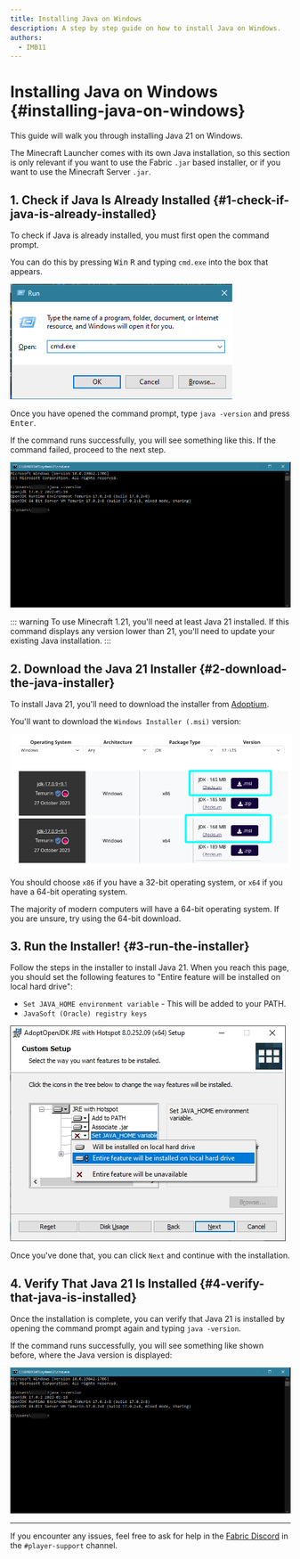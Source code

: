 ```yaml
---
title: Installing Java on Windows
description: A step by step guide on how to install Java on Windows.
authors:
  - IMB11
---
```


# Installing Java on Windows {#installing-java-on-windows}

This guide will walk you through installing Java 21 on Windows.

The Minecraft Launcher comes with its own Java installation, so this section is only relevant if you want to use the Fabric `.jar` based installer, or if you want to use the Minecraft Server `.jar`.

## 1. Check if Java Is Already Installed {#1-check-if-java-is-already-installed}

To check if Java is already installed, you must first open the command prompt.

You can do this by pressing <kbd>Win</kbd> <kbd>R</kbd> and typing `cmd.exe` into the box that appears.

![Windows Run Dialog with "cmd.exe" in the run bar](/assets/players/installing-java/windows-run-dialog.png)

Once you have opened the command prompt, type `java -version` and press <kbd>Enter</kbd>.

If the command runs successfully, you will see something like this. If the command failed, proceed to the next step.

![Command prompt with "java -version" typed in](/assets/players/installing-java/windows-java-version.png)

::: warning
To use Minecraft 1.21, you'll need at least Java 21 installed. If this command displays any version lower than 21, you'll need to update your existing Java installation.
:::

## 2. Download the Java 21 Installer {#2-download-the-java-installer}

To install Java 21, you'll need to download the installer from [Adoptium](https://adoptium.net/en-GB/temurin/releases/?os=windows&package=jdk&version=21).

You'll want to download the `Windows Installer (.msi)` version:

![Adoptium download page with Windows Installer (.msi) highlighted](/assets/players/installing-java/windows-download-java.png)

You should choose `x86` if you have a 32-bit operating system, or `x64` if you have a 64-bit operating system.

The majority of modern computers will have a 64-bit operating system. If you are unsure, try using the 64-bit download.

## 3. Run the Installer! {#3-run-the-installer}

Follow the steps in the installer to install Java 21. When you reach this page, you should set the following features to "Entire feature will be installed on local hard drive":

- `Set JAVA_HOME environment variable` - This will be added to your PATH.
- `JavaSoft (Oracle) registry keys`

![Java 21 installer with "Set JAVA_HOME variable" and "JavaSoft (Oracle) registry keys" highlighted](/assets/players/installing-java/windows-wizard-screenshot.png)

Once you've done that, you can click `Next` and continue with the installation.

## 4. Verify That Java 21 Is Installed {#4-verify-that-java-is-installed}

Once the installation is complete, you can verify that Java 21 is installed by opening the command prompt again and typing `java -version`.

If the command runs successfully, you will see something like shown before, where the Java version is displayed:

![Command prompt with "java -version" typed in](/assets/players/installing-java/windows-java-version.png)

---

If you encounter any issues, feel free to ask for help in the [Fabric Discord](https://discord.gg/v6v4pMv) in the `#player-support` channel.
